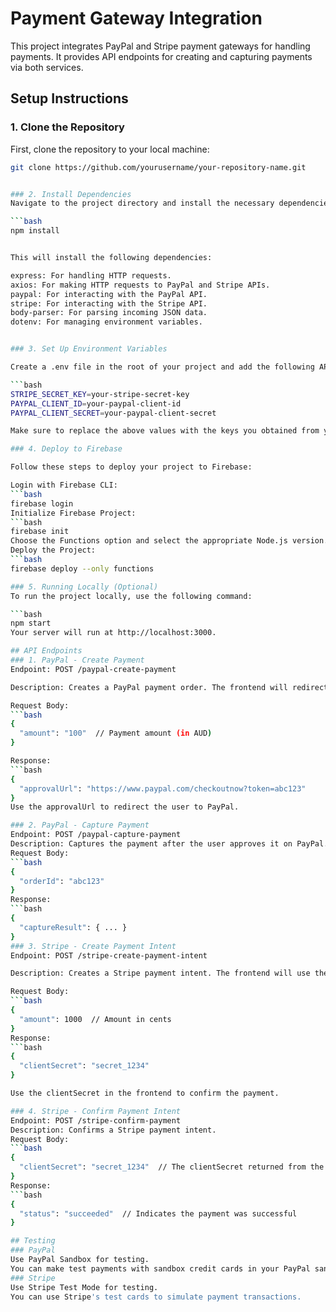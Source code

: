 # Payment Gateway Integration

This project integrates PayPal and Stripe payment gateways for handling payments. It provides API endpoints for creating and capturing payments via both services.

## Setup Instructions

### 1. Clone the Repository
First, clone the repository to your local machine:

```bash
git clone https://github.com/yourusername/your-repository-name.git


### 2. Install Dependencies
Navigate to the project directory and install the necessary dependencies:

```bash
npm install


This will install the following dependencies:

express: For handling HTTP requests.
axios: For making HTTP requests to PayPal and Stripe APIs.
paypal: For interacting with the PayPal API.
stripe: For interacting with the Stripe API.
body-parser: For parsing incoming JSON data.
dotenv: For managing environment variables.


### 3. Set Up Environment Variables

Create a .env file in the root of your project and add the following API keys:

```bash
STRIPE_SECRET_KEY=your-stripe-secret-key
PAYPAL_CLIENT_ID=your-paypal-client-id
PAYPAL_CLIENT_SECRET=your-paypal-client-secret

Make sure to replace the above values with the keys you obtained from your Stripe and PayPal accounts.

### 4. Deploy to Firebase

Follow these steps to deploy your project to Firebase:

Login with Firebase CLI:
```bash
firebase login
Initialize Firebase Project:
```bash
firebase init
Choose the Functions option and select the appropriate Node.js version.
Deploy the Project:
```bash
firebase deploy --only functions

### 5. Running Locally (Optional)
To run the project locally, use the following command:

```bash
npm start
Your server will run at http://localhost:3000.

## API Endpoints
### 1. PayPal - Create Payment
Endpoint: POST /paypal-create-payment

Description: Creates a PayPal payment order. The frontend will redirect the user to PayPal using the returned approval URL.

Request Body:
```bash
{
  "amount": "100"  // Payment amount (in AUD)
}

Response:
```bash
{
  "approvalUrl": "https://www.paypal.com/checkoutnow?token=abc123"
}
Use the approvalUrl to redirect the user to PayPal.

### 2. PayPal - Capture Payment
Endpoint: POST /paypal-capture-payment
Description: Captures the payment after the user approves it on PayPal.
Request Body:
```bash
{
  "orderId": "abc123" 
}
Response:
```bash
{
  "captureResult": { ... }
}
### 3. Stripe - Create Payment Intent
Endpoint: POST /stripe-create-payment-intent

Description: Creates a Stripe payment intent. The frontend will use the returned clientSecret to confirm the payment.

Request Body:
```bash
{
  "amount": 1000  // Amount in cents
}
Response:
```bash
{
  "clientSecret": "secret_1234"
}

Use the clientSecret in the frontend to confirm the payment.

### 4. Stripe - Confirm Payment Intent
Endpoint: POST /stripe-confirm-payment
Description: Confirms a Stripe payment intent.
Request Body:
```bash
{
  "clientSecret": "secret_1234"  // The clientSecret returned from the /stripe-create-payment-intent endpoint
}
Response:
```bash
{
  "status": "succeeded"  // Indicates the payment was successful
}

## Testing
### PayPal
Use PayPal Sandbox for testing.
You can make test payments with sandbox credit cards in your PayPal sandbox account.
### Stripe
Use Stripe Test Mode for testing.
You can use Stripe's test cards to simulate payment transactions.
